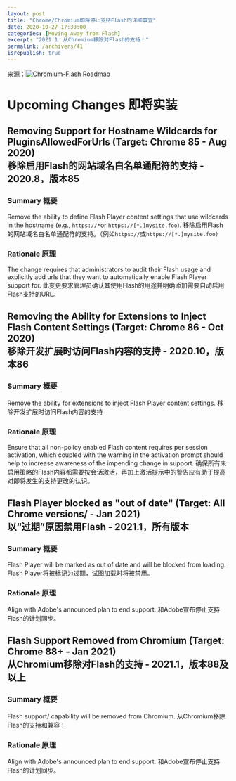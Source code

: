 ```yaml
---
layout: post
title: "Chrome/Chromium即将停止支持Flash的详细事宜"
date: 2020-10-27 17:30:00
categories: [Moving Away from Flash]
excerpt: "2021.1：从Chromium移除对Flash的支持！"
permalink: /archivers/41
isrepublish: true
---
```


来源：[![Chromium-Flash Roadmap](https://img.shields.io/badge/Chromium-Flash%20Roadmap-brightgreen)](https://www.chromium.org/flash-roadmap)

# Upcoming Changes 即将实装
## Removing Support for Hostname Wildcards for PluginsAllowedForUrls (Target: Chrome 85 - Aug 2020)<br>移除启用Flash的网站域名白名单通配符的支持 - 2020.8，版本85
### Summary 概要
Remove the ability to define Flash Player content settings that use wildcards in the hostname (e.g., ```https://*```or ```https://[*.]mysite.foo```).
移除启用Flash的网站域名白名单通配符的支持。（例如```https://```或```https://[*.]mysite.foo```）

### Rationale 原理
The change requires that administrators to audit their Flash usage and explicitly add urls that they want to automatically enable Flash Player support for.
此变更要求管理员确认其使用Flash的用途并明确添加需要自动启用Flash支持的URL。


## Removing the Ability for Extensions to Inject Flash Content Settings (Target: Chrome 86 - Oct 2020)<br>移除开发扩展时访问Flash内容的支持 - 2020.10，版本86
### Summary 概要
Remove the ability for extensions to inject Flash Player content settings.
移除开发扩展时访问Flash内容的支持

### Rationale 原理
Ensure that all non-policy enabled Flash content requires per session activation, which coupled with the warning in the activation prompt should help to increase awareness of the impending change in support.
确保所有未启用策略的Flash内容都需要按会话激活，再加上激活提示中的警告应有助于提高对即将发生的支持更改的认识。

## Flash Player blocked as "out of date" (Target: All Chrome versions/ - Jan 2021)<br>以“过期”原因禁用Flash - 2021.1，所有版本
### Summary 概要
Flash Player will be marked as out of date and will be blocked from loading.
Flash Player将被标记为过期，试图加载时将被禁用。

### Rationale 原理
Align with Adobe's announced plan to end support.
和Adobe宣布停止支持Flash的计划同步。

## Flash Support Removed from Chromium (Target: Chrome 88+ - Jan 2021)<br>从Chromium移除对Flash的支持 - 2021.1，版本88及以上
### Summary 概要
Flash support/ capability will be removed from Chromium.
从Chromium移除Flash的支持和兼容！

### Rationale 原理
Align with Adobe's announced plan to end support.
和Adobe宣布停止支持Flash的计划同步。
